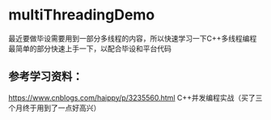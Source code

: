 # multiThreadingDemo
最近要做毕设需要用到一部分多线程的内容，所以快速学习一下C++多线程编程最简单的部分快速上手一下，以配合毕设和平台代码

参考学习资料：
----------
https://www.cnblogs.com/haippy/p/3235560.html
C++并发编程实战（买了三个月终于用到了一点好高兴）
